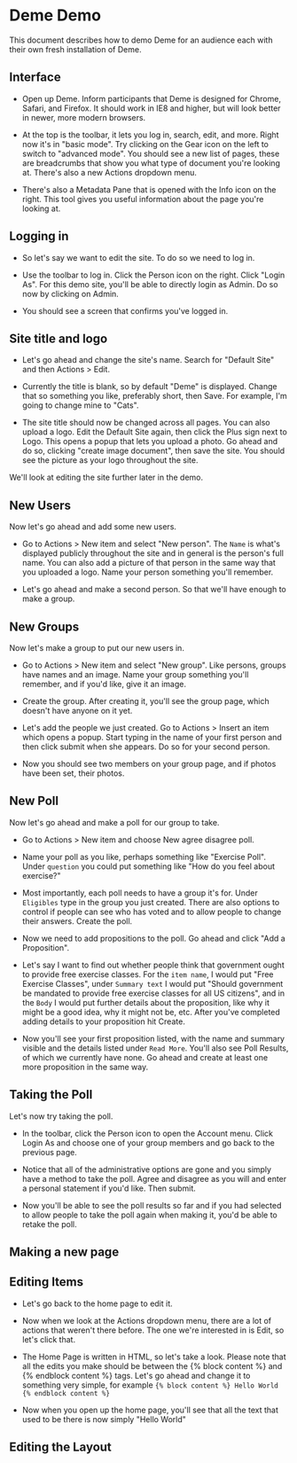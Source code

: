 Deme Demo
=========

This document describes how to demo Deme for an audience each with their own fresh installation of Deme.

Interface
---------

- Open up Deme. Inform participants that Deme is designed for Chrome, Safari, and Firefox. It should work in IE8 and higher, but will look better in newer, more modern browsers.

- At the top is the toolbar, it lets you log in, search, edit, and more. Right now it's in "basic mode". Try clicking on the Gear icon on the left to switch to "advanced mode". You should see a new list of pages, these are breadcrumbs that show you what type of document you're looking at. There's also a new Actions dropdown menu.

- There's also a Metadata Pane that is opened with the Info icon on the right. This tool gives you useful information about the page you're looking at.

Logging in
----------

- So let's say we want to edit the site. To do so we need to log in.

- Use the toolbar to log in. Click the Person icon on the right. Click "Login As". For this demo site, you'll be able to directly login as Admin. Do so now by clicking on Admin.

- You should see a screen that confirms you've logged in.

Site title and logo
-------------------

- Let's go ahead and change the site's name. Search for "Default Site" and then Actions > Edit.

- Currently the title is blank, so by default "Deme" is displayed. Change that so something you like, preferably short, then Save. For example, I'm going to change mine to "Cats".

- The site title should now be changed across all pages. You can also upload a logo. Edit the Default Site again, then click the Plus sign next to Logo. This opens a popup that lets you upload a photo. Go ahead and do so, clicking "create image document", then save the site. You should see the picture as your logo throughout the site.

We'll look at editing the site further later in the demo.

New Users
---------

Now let's go ahead and add some new users.

- Go to Actions > New item and select "New person". The `Name` is what's displayed publicly throughout the site and in general is the person's full name. You can also add a picture of that person in the same way that you uploaded a logo. Name your person something you'll remember.

- Let's go ahead and make a second person. So that we'll have enough to make a group.

New Groups
----------

Now let's make a group to put our new users in.

- Go to Actions > New item and select "New group". Like persons, groups have names and an image. Name your group something you'll remember, and if you'd like, give it an image.

- Create the group. After creating it, you'll see the group page, which doesn't have anyone on it yet.

- Let's add the people we just created. Go to Actions > Insert an item which opens a popup. Start typing in the name of your first person and then click submit when she appears. Do so for your second person.

- Now you should see two members on your group page, and if photos have been set, their photos.

New Poll
--------

Now let's go ahead and make a poll for our group to take.

- Go to Actions > New item and choose New agree disagree poll.

- Name your poll as you like, perhaps something like "Exercise Poll". Under `question` you could put something like "How do you feel about exercise?"

- Most importantly, each poll needs to have a group it's for. Under `Eligibles` type in the group you just created. There are also options to control if people can see who has voted and to allow people to change their answers. Create the poll.

- Now we need to add propositions to the poll. Go ahead and click "Add a Proposition".

- Let's say I want to find out whether people think that government ought to provide free exercise classes. For the `item name`, I would put "Free Exercise Classes", under `Summary text` I would put "Should government be mandated to provide free exercise classes for all US citizens", and in the `Body` I would put further details about the proposition, like why it might be a good idea, why it might not be, etc. After you've completed adding details to your proposition hit Create.

- Now you'll see your first proposition listed, with the name and summary visible and the details listed under `Read More`. You'll also see Poll Results, of which we currently have none. Go ahead and create at least one more proposition in the same way.

Taking the Poll
---------------

Let's now try taking the poll.

- In the toolbar, click the Person icon to open the Account menu. Click Login As and choose one of your group members and go back to the previous page.

- Notice that all of the administrative options are gone and you simply have a method to take the poll. Agree and disagree as you will and enter a personal statement if you'd like. Then submit.

- Now you'll be able to see the poll results so far and if you had selected to allow people to take the poll again when making it, you'd be able to retake the poll.

Making a new page
-----------------




Editing Items
-------------

- Let's go back to the home page to edit it.

- Now when we look at the Actions dropdown menu, there are a lot of actions that weren't there before. The one we're interested in is Edit, so let's click that.

- The Home Page is written in HTML, so let's take a look. Please note that all the edits you make should be between the {% block content %} and {% endblock content %} tags. Let's go ahead and change it to something very simple, for example `{% block content %} Hello World {% endblock content %}`

- Now when you open up the home page, you'll see that all the text that used to be there is now simply "Hello World"

Editing the Layout
------------------